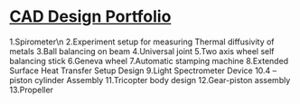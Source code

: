 # [CAD Design Portfolio](https://gajanansd.github.io/)

1.Spirometer\n
2.Experiment setup for measuring Thermal diffusivity of metals
3.Ball balancing on beam
4.Universal joint
5.Two axis wheel self balancing stick 
6.Geneva wheel
7.Automatic stamping machine
8.Extended Surface Heat Transfer Setup Design
9.Light Spectrometer Device
10.4 – piston cylinder Assembly
11.Tricopter body design
12.Gear-piston assembly
13.Propeller
